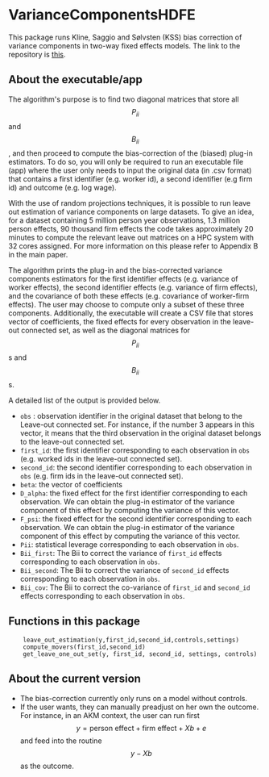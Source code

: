 

# VarianceComponentsHDFE

This package runs Kline, Saggio and Sølvsten (KSS) bias correction of variance components in two-way fixed effects models. The link to the repository is [this]( https://github.com/HighDimensionalEconLab/VarianceComponentsHDFE.jl).


## About the executable/app

The algorithm's purpose is to find two diagonal matrices that store all $$P_{ii}$$ and $$B_{ii}$$, and then proceed to compute the bias-correction of the (biased) plug-in estimators. To do so, you will only be required to run an executable file (app) where the user only needs to input the original data (in .csv format) that contains a first identifier (e.g. worker id), a second identifier (e.g firm id) and outcome (e.g. log wage).

With the use of random projections techniques, it is possible to run leave out estimation of variance components on large datasets. To give an idea, for a dataset containing 5 million person year observations, 1.3 million person effects, 90 thousand firm effects the code takes approximately 20 minutes to compute the relevant leave out matrices on a HPC system with 32 cores assigned. For more information on this please refer to Appendix B in the main paper. 

The algorithm prints the plug-in and the bias-corrected variance components estimators for the first identifier effects (e.g. variance of worker effects), the second identifier effects (e.g. variance of firm effects), and the covariance of both these effects (e.g. covariance of worker-firm effects). The user may choose to compute only a subset of these three components. Additionally, the executable will create a CSV file that stores vector of coefficients, the fixed effects for every observation in the leave-out connected set, as well as the diagonal matrices for $$P_{ii}$$s and $$B_{ii}$$s.

A detailed list of the output is provided below.
                      
                           
- `obs` : observation identifier in the original dataset that belong to the Leave-out connected set. For instance, if the number 3 appears in this vector, it means that the third observation in the original dataset belongs to the leave-out connected set. 
- `first_id`: the first identifier corresponding to each observation in `obs` (e.g. worked ids in the leave-out connected set).
- `second_id`: the second identifier corresponding to each observation in `obs` (e.g. firm ids in the leave-out connected set).
- `beta`: the vector of coefficients
- `D_alpha`: the fixed effect for the first identifier corresponding to each observation. We can obtain the plug-in estimator of the variance component of this effect by computing the variance of this vector.
- `F_psi`: the fixed effect for the second identifier corresponding to each observation. We can obtain the plug-in estimator of the variance component of this effect by computing the variance of this vector.
- `Pii`: statistical leverage corresponding to each observation in `obs`.
- `Bii_first`: The Bii to correct the variance of `first_id` effects corresponding to each observation in `obs`.
- `Bii_second`: The Bii to correct the variance of `second_id` effects corresponding to each observation in `obs`.
- `Bii_cov`: The Bii to correct the co-variance of `first_id` and `second_id` effects corresponding to each observation in `obs`.

## Functions in this package

```@docs
    leave_out_estimation(y,first_id,second_id,controls,settings)
    compute_movers(first_id,second_id)
    get_leave_one_out_set(y, first_id, second_id, settings, controls)
```


## About the current version


- The bias-correction currently only runs on a model without controls.
- If the user wants, they can manually preadjust on her own the outcome. For instance, in an AKM context, the user can run first
    $$y = \mbox{person effect} + \mbox{firm effect} + Xb + e$$ and feed into the routine $$y-Xb$$ as the outcome.
